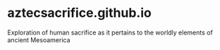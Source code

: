 # aztecsacrifice.github.io
Exploration of human sacrifice as it pertains to the worldly elements of ancient Mesoamerica